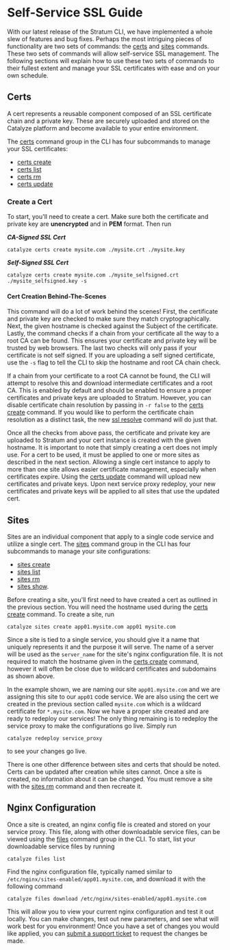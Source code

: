# Self-Service SSL Guide

With our latest release of the Stratum CLI, we have implemented a whole slew of features and bug fixes. Perhaps the most intriguing pieces of functionality are two sets of commands: the [certs](https://resources.catalyze.io/paas/cli/sections/certs/) and [sites](https://resources.catalyze.io/paas/cli/sections/sites/) commands. These two sets of commands will allow self-service SSL management. The following sections will explain how to use these two sets of commands to their fullest extent and manage your SSL certificates with ease and on your own schedule.

## Certs

A cert represents a reusable component composed of an SSL certificate chain and a private key. These are securely uploaded and stored on the Catalyze platform and become available to your entire environment.

The [certs](https://resources.catalyze.io/paas/cli/sections/certs/) command group in the CLI has four subcommands to manage your SSL certificates:

- [certs create](https://resources.catalyze.io/paas/cli/sections/certs-create/)
- [certs list](https://resources.catalyze.io/paas/cli/sections/certs-list/)
- [certs rm](https://resources.catalyze.io/paas/cli/sections/certs-rm/)
- [certs update](https://resources.catalyze.io/paas/cli/sections/certs-update/)

### Create a Cert

To start, you'll need to create a cert. Make sure both the certificate and private key are **unencrypted** and in **PEM** format. Then run

***CA-Signed SSL Cert***
```
catalyze certs create mysite.com ./mysite.crt ./mysite.key
```
***Self-Signed SSL Cert***
```
catalyze certs create mysite.com ./mysite_selfsigned.crt ./mysite_selfsigned.key -s
```

#### Cert Creation Behind-The-Scenes

This command will do a lot of work behind the scenes! First, the certificate and private key are checked to make sure they match cryptographically. Next, the given hostname is checked against the Subject of the certificate. Lastly, the command checks if a chain from your certificate all the way to a root CA can be found. This ensures your certificate and private key will be trusted by web browsers. The last two checks will only pass if your certificate is not self signed. If you are uploading a self signed certificate, use the `-s` flag to tell the CLI to skip the hostname and root CA chain check.

If a chain from your certificate to a root CA cannot be found, the CLI will attempt to resolve this and download intermediate certificates and a root CA. This is enabled by default and should be enabled to ensure a proper certificates and private keys are uploaded to Stratum. However, you can disable certificate chain resolution by passing in `-r false` to the [certs create](https://resources.catalyze.io/paas/cli/sections/certs-create/) command. If you would like to perform the certificate chain resolution as a distinct task, the new [ssl resolve](https://resources.catalyze.io/paas/cli/sections/ssl-resolve/) command will do just that.

Once all the checks from above pass, the certificate and private key are uploaded to Stratum and your cert instance is created with the given hostname. It is important to note that simply creating a cert does not imply use. For a cert to be used, it must be applied to one or more sites as described in the next section. Allowing a single cert instance to apply to more than one site allows easier certificate management, especially when certificates expire. Using the [certs update](https://resources.catalyze.io/paas/cli/sections/certs-update/) command will upload new certificates and private keys. Upon next service proxy redeploy, your new certificates and private keys will be applied to all sites that use the updated cert.

## Sites

Sites are an individual component that apply to a single code service and utilize a single cert. The [sites](https://resources.catalyze.io/paas/cli/sections/sites/) command group in the CLI has four subcommands to manage your site configurations:
- [sites create](https://resources.catalyze.io/paas/cli/sections/sites-create/)
- [sites list](https://resources.catalyze.io/paas/cli/sections/sites-list/)
- [sites rm](https://resources.catalyze.io/paas/cli/sections/sites-rm/)
- [sites show](https://resources.catalyze.io/paas/cli/sections/sites-show/).

Before creating a site, you'll first need to have created a cert as outlined in the previous section. You will need the hostname used during the [certs create](https://resources.catalyze.io/paas/cli/sections/certs-create/) command. To create a site, run

```
catalyze sites create app01.mysite.com app01 mysite.com
```

Since a site is tied to a single service, you should give it a name that uniquely represents it and the purpose it will serve. The name of a server will be used as the `server_name` for the site's nginx configuration file. It is not required to match the hostname given in the [certs create](https://resources.catalyze.io/paas/cli/sections/certs-create/) command, however it will often be close due to wildcard certificates and subdomains as shown above.

In the example shown, we are naming our site `app01.mysite.com` and we are assigning this site to our `app01` code service. We are also using the cert we created in the previous section called `mysite.com` which is a wildcard certificate for `*.mysite.com`. Now we have a proper site created and are ready to redeploy our services! The only thing remaining is to redeploy the service proxy to make the configurations go live. Simply run

```
catalyze redeploy service_proxy
```

to see your changes go live.

There is one other difference between sites and certs that should be noted. Certs can be updated after creation while sites cannot. Once a site is created, no information about it can be changed. You must remove a site with the [sites rm](https://resources.catalyze.io/paas/cli/sections/sites-rm/) command and then recreate it.

## Nginx Configuration

Once a site is created, an nginx config file is created and stored on your service proxy. This file, along with other downloadable service files, can be viewed using the [files](https://resources.catalyze.io/paas/cli/sections/files/) command group in the CLI. To start, list your downloadable service files by running

```
catalyze files list
```

Find the nginx configuration file, typically named similar to `/etc/nginx/sites-enabled/app01.mysite.com`, and download it with the following command

```
catalyze files download /etc/nginx/sites-enabled/app01.mysite.com
```

This will allow you to view your current nginx configuration and test it out locally. You can make changes, test out new parameters, and see what will work best for you environment! Once you have a set of changes you would like applied, you can [submit a support ticket](https://catalyzeio.zendesk.com/) to request the changes be made.

